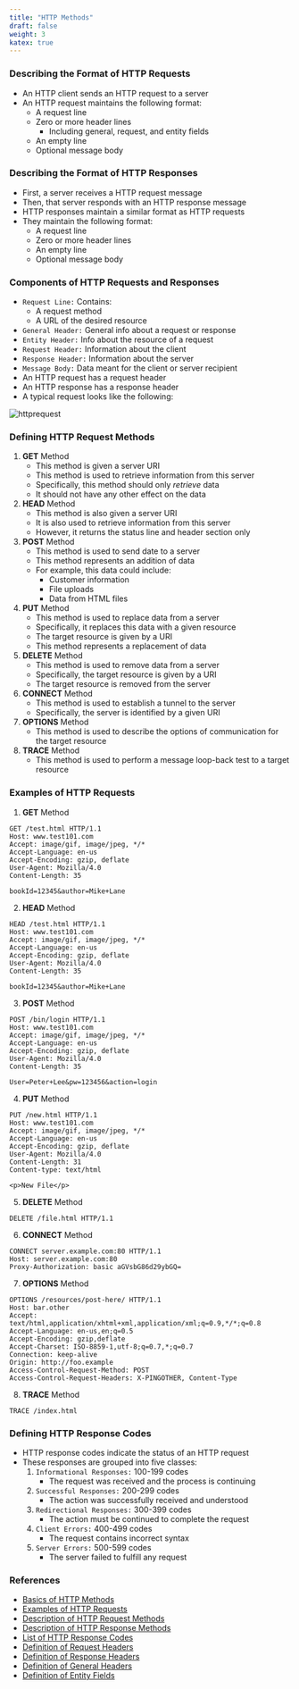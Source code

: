 ```yaml
---
title: "HTTP Methods"
draft: false
weight: 3
katex: true
---
```


### Describing the Format of HTTP Requests
- An HTTP client sends an HTTP request to a server
- An HTTP request maintains the following format:
	- A request line
	- Zero or more header lines
		- Including general, request, and entity fields
	- An empty line
	- Optional message body

### Describing the Format of HTTP Responses
- First, a server receives a HTTP request message
- Then, that server responds with an HTTP response message
- HTTP responses maintain a similar format as HTTP requests
- They maintain the following format:
	- A request line
	- Zero or more header lines
	- An empty line
	- Optional message body

### Components of HTTP Requests and Responses
- `Request Line:` Contains:
	- A request method
	- A URL of the desired resource
- `General Header:` General info about a request or response
- `Entity Header:` Info about the resource of a request
- `Request Header:` Information about the client
- `Response Header:` Information about the server
- `Message Body:` Data meant for the client or server recipient
- An HTTP request has a request header
- An HTTP response has a response header
- A typical request looks like the following:

![httprequest](/img/httprequest.svg)

### Defining HTTP Request Methods
1. **GET** Method
	- This method is given a server URI
	- This method is used to retrieve information from this server
	- Specifically, this method should only *retrieve* data
	- It should not have any other effect on the data
2. **HEAD** Method
	- This method is also given a server URI
	- It is also used to retrieve information from this server
	- However, it returns the status line and header section only
3. **POST** Method
	- This method is used to send date to a server
	- This method represents an addition of data
	- For example, this data could include:
		- Customer information
		- File uploads
		- Data from HTML files
4. **PUT** Method
	- This method is used to replace data from a server
	- Specifically, it replaces this data with a given resource
	- The target resource is given by a URI
	- This method represents a replacement of data
5. **DELETE** Method
	- This method is used to remove data from a server
	- Specifically, the target resource is given by a URI
	- The target resource is removed from the server
6. **CONNECT** Method
	- This method is used to establish a tunnel to the server
	- Specifically, the server is identified by a given URI
7. **OPTIONS** Method
	- This method is used to describe the options of communication for the target resource
8. **TRACE** Method
	- This method is used to perform a message loop-back test to a target resource

### Examples of HTTP Requests
1. **GET** Method

```
GET /test.html HTTP/1.1
Host: www.test101.com
Accept: image/gif, image/jpeg, */*
Accept-Language: en-us
Accept-Encoding: gzip, deflate
User-Agent: Mozilla/4.0
Content-Length: 35

bookId=12345&author=Mike+Lane
```

2. **HEAD** Method

```
HEAD /test.html HTTP/1.1
Host: www.test101.com
Accept: image/gif, image/jpeg, */*
Accept-Language: en-us
Accept-Encoding: gzip, deflate
User-Agent: Mozilla/4.0
Content-Length: 35

bookId=12345&author=Mike+Lane
```

3. **POST** Method

```
POST /bin/login HTTP/1.1
Host: www.test101.com
Accept: image/gif, image/jpeg, */*
Accept-Language: en-us
Accept-Encoding: gzip, deflate
User-Agent: Mozilla/4.0
Content-Length: 35

User=Peter+Lee&pw=123456&action=login
```

4. **PUT** Method

```
PUT /new.html HTTP/1.1
Host: www.test101.com
Accept: image/gif, image/jpeg, */*
Accept-Language: en-us
Accept-Encoding: gzip, deflate
User-Agent: Mozilla/4.0
Content-Length: 31
Content-type: text/html

<p>New File</p>
```

5. **DELETE** Method

```
DELETE /file.html HTTP/1.1
```

6. **CONNECT** Method

```
CONNECT server.example.com:80 HTTP/1.1
Host: server.example.com:80
Proxy-Authorization: basic aGVsbG86d29ybGQ=
```

7. **OPTIONS** Method

```
OPTIONS /resources/post-here/ HTTP/1.1
Host: bar.other
Accept: text/html,application/xhtml+xml,application/xml;q=0.9,*/*;q=0.8
Accept-Language: en-us,en;q=0.5
Accept-Encoding: gzip,deflate
Accept-Charset: ISO-8859-1,utf-8;q=0.7,*;q=0.7
Connection: keep-alive
Origin: http://foo.example
Access-Control-Request-Method: POST
Access-Control-Request-Headers: X-PINGOTHER, Content-Type
```
8. **TRACE** Method

```
TRACE /index.html
```

### Defining HTTP Response Codes
- HTTP response codes indicate the status of an HTTP request
- These responses are grouped into five classes:
	1. `Informational Responses:` 100-199 codes
		- The request was received and the process is continuing
	2. `Successful Responses:` 200-299 codes
		- The action was successfully received and understood
	3. `Redirectional Responses:` 300-399 codes
		- The action must be continued to complete the request
	4. `Client Errors:` 400-499 codes
		- The request contains incorrect syntax
	5. `Server Errors:` 500-599 codes
		- The server failed to fulfill any request

### References
- [Basics of HTTP Methods](https://www.ntu.edu.sg/home/ehchua/programming/webprogramming/http_basics.html)
- [Examples of HTTP Requests](https://developer.mozilla.org/en-US/docs/Web/HTTP/Methods)
- [Description of HTTP Request Methods](https://www.tutorialspoint.com/http/http_requests.htm)
- [Description of HTTP Response Methods](https://www.tutorialspoint.com/http/http_responses.htm)
- [List of HTTP Response Codes](https://developer.mozilla.org/en-US/docs/Web/HTTP/Status)
- [Definition of Request Headers](https://www.w3.org/Protocols/rfc2616/rfc2616-sec5.html#sec5.3)
- [Definition of Response Headers](https://www.w3.org/Protocols/rfc2616/rfc2616-sec6.html#sec6.2)
- [Definition of General Headers](https://www.w3.org/Protocols/rfc2616/rfc2616-sec4.html#sec4.5)
- [Definition of Entity Fields](https://www.w3.org/Protocols/rfc2616/rfc2616-sec7.html#sec7.1)
